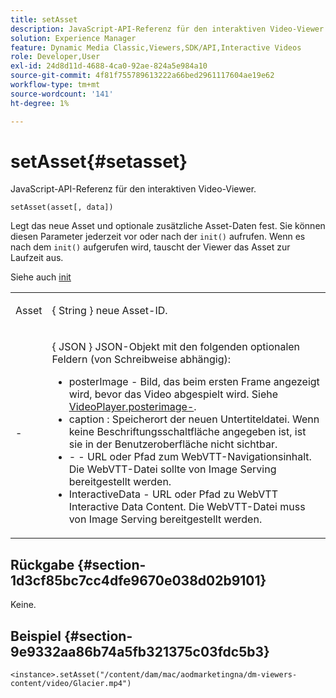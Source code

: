```yaml
---
title: setAsset
description: JavaScript-API-Referenz für den interaktiven Video-Viewer.
solution: Experience Manager
feature: Dynamic Media Classic,Viewers,SDK/API,Interactive Videos
role: Developer,User
exl-id: 24d8d11d-4688-4ca0-92ae-824a5e984a10
source-git-commit: 4f81f755789613222a66bed2961117604ae19e62
workflow-type: tm+mt
source-wordcount: '141'
ht-degree: 1%

---
```


# setAsset{#setasset}

JavaScript-API-Referenz für den interaktiven Video-Viewer.

`setAsset(asset[, data])`

Legt das neue Asset und optionale zusätzliche Asset-Daten fest. Sie können diesen Parameter jederzeit vor oder nach der `init()` aufrufen. Wenn es nach dem `init()` aufgerufen wird, tauscht der Viewer das Asset zur Laufzeit aus.

Siehe auch [init](../../../c-html5-aem-asset-viewers/c-html5-aem-int-video/c-html5-aem-int-video-javascriptapiref/r-html5-aem-int-video-javascriptapiref-init.md#reference-aee94dd92a28410784f7a1792e28683b)

<table id="table_896DFF34A68A403DB93A6D597461A573"> 
 <tbody> 
  <tr> 
   <td colname="col1"> <p> <span class="codeph"> Asset </span> </p> </td> 
   <td colname="col2"> <p>{ <span class="codeph"> String </span>} neue Asset-ID. </p> </td> 
  </tr> 
  <tr> 
   <td colname="col1"> <p> <span class="codeph">-</span> </p> </td> 
   <td colname="col2"> <p> { <span class="codeph"> JSON </span>} JSON-Objekt mit den folgenden optionalen Feldern (von Schreibweise abhängig): </p> <p> 
     <ul id="ul_924FB99ACF0F43699CD229593F1C1384"> 
      <li id="li_F3CFEF28BCB7450991EFE0BD4EB28E36"> <span class="codeph"> posterImage </span> - Bild, das beim ersten Frame angezeigt wird, bevor das Video abgespielt wird. Siehe <a href="../../../c-html5-aem-asset-viewers/c-html5-aem-int-video/r-html5-aem-int-video-config-attrib/r-html5-aem-int-video-config-attrib-videoplayer-posterimage.md#reference-8e8e2b3e7e9c4ee8b6dadf90cef494f7" format="dita" scope="local"> VideoPlayer.posterimage-</a>. </li> 
      <li id="li_D6C3E543C70942C582020780E2DF74C8"> <span class="codeph"> caption </span> : Speicherort der neuen Untertiteldatei. Wenn keine Beschriftungsschaltfläche angegeben ist, ist sie in der Benutzeroberfläche nicht sichtbar. </li> 
      <li id="li_BF866BD7275E450EA08A0E72FAA9D3AE"> <span class="codeph">-</span> - URL oder Pfad zum WebVTT-Navigationsinhalt. Die WebVTT-Datei sollte von Image Serving bereitgestellt werden. </li> 
      <li id="li_0C0EC5AB00554EC6AA01F60684A40213"> <span class="codeph"> InteractiveData </span> - URL oder Pfad zu WebVTT Interactive Data Content. Die WebVTT-Datei muss von Image Serving bereitgestellt werden. </li> 
     </ul> </p> </td> 
  </tr> 
 </tbody> 
</table>

## Rückgabe {#section-1d3cf85bc7cc4dfe9670e038d02b9101}

Keine.

## Beispiel {#section-9e9332aa86b74a5fb321375c03fdc5b3}

```
<instance>.setAsset("/content/dam/mac/aodmarketingna/dm-viewers-content/video/Glacier.mp4")
```
